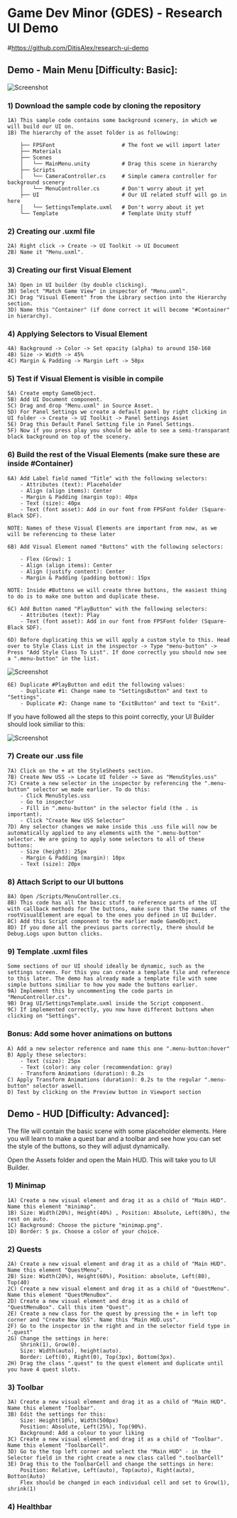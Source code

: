 # Game Dev Minor (GDES) - Research UI Demo

#https://github.com/DitisAlex/research-ui-demo

## Demo - Main Menu [Difficulty: Basic]:
![Screenshot](images/MainMenu.png)
### 1) Download the sample code by cloning the repository
    1A) This sample code contains some background scenery, in which we will build our UI on.
    1B) The hierarchy of the asset folder is as following:

        ├── FPSFont                     # The font we will import later
        ├── Materials               
        ├── Scenes                  
        │   └── MainMenu.unity          # Drag this scene in hierarchy
        ├── Scripts                 
        │   └── CameraController.cs     # Simple camera controller for background scenery
        │   └── MenuController.cs       # Don't worry about it yet
        ├── UI                          # Our UI related stuff will go in here  
        │   └── SettingsTemplate.uxml   # Don't worry about it yet
        └── Template                    # Template Unity stuff

### 2) Creating our .uxml file
    2A) Right click -> Create -> UI Toolkit -> UI Document
    2B) Name it "Menu.uxml".

### 3) Creating our first Visual Element
    3A) Open in UI builder (by double clicking).
    3B) Select "Match Game View" in inspector of "Menu.uxml".
    3C) Drag "Visual Element" from the Library section into the Hierarchy section.
    3D) Name this "Container" (if done correct it will become "#Container" in hierarchy).

### 4) Applying Selectors to Visual Element
    4A) Background -> Color -> Set opacity (alpha) to around 150-160
    4B) Size -> Width -> 45%
    4C) Margin & Padding -> Margin Left -> 50px

### 5) Test if Visual Element is visible in compile
    5A) Create empty GameObject.
    5B) Add UI Document component.
    5C) Drag and drop "Menu.uxml" in Source Asset.
    5D) For Panel Settings we create a default panel by right clicking in UI folder -> Create -> UI Toolkit -> Panel Settings Asset
    5E) Drag this Default Panel Setting file in Panel Settings.
    5F) Now if you press play you should be able to see a semi-transparant black background on top of the scenery.

### 6) Build the rest of the Visual Elements (make sure these are inside #Container)
    6A) Add Label field named "Title" with the following selectors:
        - Attributes (text): Placeholder
        - Align (align items): Center
        - Margin & Padding (margin top): 40px
        - Text (size): 40px
        - Text (font asset): Add in our font from FPSFont folder (Square-Black SDF).

    NOTE: Names of these Visual Elements are important from now, as we will be referencing to these later

    6B) Add Visual Element named "Buttons" with the following selectors:
    
        - Flex (Grow): 1
        - Align (align items): Center
        - Align (justify content): Center
        - Margin & Padding (padding bottom): 15px
    
    NOTE: Inside #Buttons we will create three buttons, the easiest thing to do is to make one button and duplicate these.

    6C) Add Button named "PlayButton" with the following selectors:
        - Attributes (text): Play
        - Text (font asset): Add in our font from FPSFont folder (Square-Black SDF).

    6D) Before duplicating this we will apply a custom style to this. Head over to Style Class List in the inspector -> Type "menu-button" -> Press "Add Style Class To List". If done correctly you should now see a ".menu-button" in the list.
![Screenshot](images/StyleClassList.png)

    6E) Duplicate #PlayButton and edit the following values:
        - Duplicate #1: Change name to "SettingsButton" and text to "Settings".
        - Duplicate #2: Change name to "ExitButton" and text to "Exit".

If you have followed all the steps to this point correctly, your UI Builder should look similiar to this:

![Screenshot](images/Comparison.png)

### 7) Create our .uss file
    7A) Click on the + at the StyleSheets section.
    7B) Create New USS -> Locate UI folder -> Save as "MenuStyles.uss"
    7C) Create a new selector in the inspector by referencing the ".menu-button" selector we made earlier. To do this:
        - Click MenuStyles.uss
        - Go to inspector 
        - Fill in ".menu-button" in the selector field (the . is important).
        - Click "Create New USS Selector"
    7D) Any selector changes we make inside this .uss file will now be automatically applied to any elements with the ".menu-button" selector. We are going to apply some selectors to all of these buttons:
        - Size (height): 25px
        - Margin & Padding (margin): 10px
        - Text (size): 20px

### 8) Attach Script to our UI buttons
    8A) Open /Scripts/MenuController.cs.
    8B) This code has all the basic stuff to reference parts of the UI with callback methods for the buttons, make sure that the names of the rootVisualElement are equal to the ones you defined in UI Builder.
    8C) Add this Script component to the earlier made GameObject.
    8D) If you done all the previous parts correctly, there should be Debug.Logs upon button clicks.

### 9) Template .uxml files
    Some sections of our UI should ideally be dynamic, such as the settings screen. For this you can create a template file and reference to this later. The demo has already made a template file with some simple buttons similiar to how you made the buttons earlier.
    9A) Implement this by uncommenting the code parts in "MenuController.cs".
    9B) Drag UI/SettingsTemplate.uxml inside the Script component.
    9C) If implemented correctly, you now have different buttons when clicking on "Settings".

### Bonus: Add some hover animations on buttons
    A) Add a new selector reference and name this one ".menu-button:hover"
    B) Apply these selectors:
        - Text (size): 25px
        - Text (color): any color (recommendation: gray)
        - Transform Animations (duration): 0.2s
    C) Apply Transform Animations (duration): 0.2s to the regular ".menu-button" selector aswell.
    D) Test by clicking on the Preview button in Viewport section

## Demo - HUD [Difficulty: Advanced]:

The file will contain the basic scene with some placeholder elements. Here you will learn to make a quest bar and a toolbar and see how you can set the style of the buttons, so they will adjust dynamically.

Open the Assets folder and open the Main HUD. This will take you to UI Builder.

### 1) Minimap

    1A) Create a new visual element and drag it as a child of "Main HUD". Name this element "minimap".
	1B) Size: Width(20%), Height(40%) , Position: Absolute, Left(80%), the rest on auto.
	1C) Background: Choose the picture "minimap.png". 
	1D) Border: 5 px. Choose a color of your choice.

### 2) Quests
	2A) Create a new visual element and drag it as a child of "Main HUD". Name this element "QuestMenu".
	2B) Size: Width(20%), Height(60%), Position: absolute, Left(80), Top(40)
	2C) Create a new visual element and drag it as a child of "QuestMenu". Name this element "QuestMenuBox".
	2D) Create a new visual element and drag it as a child of "QuestMenuBox". Call this item "Quest".
	2E) Create a new class for the quest by pressing the + in left top corner and "Create New USS". Name this "Main HUD.uss".
	2F) Go to the inspector in the right and in the selector field type in ".quest"
	2G) Change the settings in here: 
		Shrink(1), Grow(0). 
		Size: Width(auto), height(auto). 
		Border: Left(0), Right(0), Top(3px), Bottom(3px). 
	2H) Drag the class ".quest" to the quest element and duplicate until you have 4 quest slots.

### 3) Toolbar
	3A) Create a new visual element and drag it as a child of "Main HUD". Name this element "Toolbar".
	3B) Edit the settings for this:
		Size: Height(10%), Width(500px)
		Position: Absolute, Left(25%), Top(90%).
		Background: Add a colour to your liking
	3C) Create a new visual element and drag it as a child of "Toolbar". Name this element "ToolbarCell".
	3D) Go to the top left corner and select the "Main HUD" - in the Selector field in the right create a new class called ".toolbarCell"
	3E) Drag this to the ToolbarCell and change the settings in here:
		Position: Relative, Left(auto), Top(auto), Right(auto), Botton(Auto)
		Flex should be changed in each individual cell and set to Grow(1), shrink(1)

### 4) Healthbar


